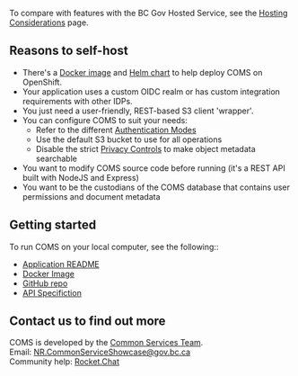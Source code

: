 
To compare with features with the BC Gov Hosted Service, see the [Hosting Considerations](Hosting-Considerations.md) page.

## Reasons to self-host

- There's a [Docker image](https://hub.docker.com/r/bcgovimages/common-object-management-service/) and [Helm chart](https://github.com/bcgov/common-object-management-service/blob/master/charts/coms/Chart.yaml) to help deploy COMS on OpenShift.
- Your application uses a custom OIDC realm or has custom integration requirements with other IDPs.
- You just need a user-friendly, REST-based S3 client 'wrapper'.
- You can configure COMS to suit your needs:
  - Refer to the different [Authentication Modes](Config.md#authentication-modes)
  - Use the default S3 bucket to use for all operations
  - Disable the strict [Privacy Controls](Config.md#privacy-controls) to make object metadata searchable
- You want to modify COMS source code before running (it's a REST API built with NodeJS and Express)
- You want to be the custodians of the COMS database that contains user permissions and document metadata

## Getting started

To run COMS on your local computer, see the following::

- [Application README](https://github.com/bcgov/common-object-management-service/blob/master/app/README.md)
- [Docker Image](https://hub.docker.com/r/bcgovimages/common-object-management-service/)
- [GitHub repo](https://github.com/bcgov/common-object-management-service/)
- [API Specifiction](https://coms.api.gov.bc.ca/api/v1/docs)

## Contact us to find out more

COMS is developed by the [Common Services Team](https://bcgov.github.io/common-service-showcase/).<br />
Email: <NR.CommonServiceShowcase@gov.bc.ca><br />
Community help: [Rocket.Chat](https://chat.developer.gov.bc.ca/channel/nr-common-services-showcase)
